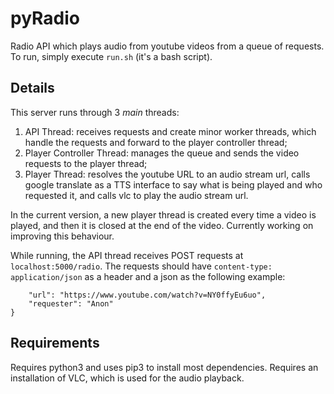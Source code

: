# pyRadio
Radio API which plays audio from youtube videos from a queue of requests. To run, simply execute `run.sh` (it's a bash script).

## Details
This server runs through 3 _main_ threads:
1. API Thread: receives requests and create minor worker threads, which handle the requests and forward to the player controller thread;
2. Player Controller Thread: manages the queue and sends the video requests to the player thread;
3. Player Thread: resolves the youtube URL to an audio stream url, calls google translate as a TTS interface to say what is being played and who requested it, and calls vlc to play the audio stream url.

In the current version, a new player thread is created every time a video is played, and then it is closed at the end of the video. Currently working on improving this behaviour.

While running, the API thread receives POST requests at `localhost:5000/radio`. The requests should have `content-type: application/json` as a header and a json as the following example:
```{
    "url": "https://www.youtube.com/watch?v=NY0ffyEu6uo",
    "requester": "Anon"
}
```

## Requirements
Requires python3 and uses pip3 to install most dependencies. Requires an installation of VLC, which is used for the audio playback.
